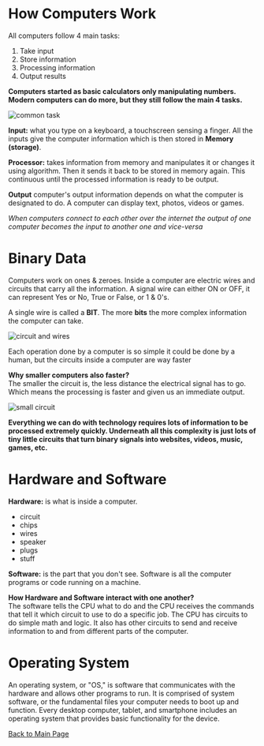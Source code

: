 # How Computers Work

All computers follow 4 main tasks:
1. Take input
2. Store information
3. Processing information
4. Output results

**Computers started as basic calculators only manipulating numbers. Modern computers can do more, but they still follow the main 4 tasks.**

![common task](http://jappeclass.weebly.com/uploads/1/1/0/4/110409111/copy-of-computerdiagram-white_1_orig.png "common task")

**Input:** what you type on a keyboard, a touchscreen sensing a finger. All the inputs give the computer information which is then stored in **Memory (storage)**.

**Processor:** takes information from memory and manipulates it or changes it using algorithm. Then it sends it back to be stored in memory again. This continuous until the processed information is ready to be output.

**Output** computer's output information depends on what the computer is designated to do. A computer can display text, photos, videos or games.

*When computers connect to each other over the internet the output of one computer becomes the input to another one and vice-versa*

# Binary Data

Computers work on ones & zeroes. Inside a computer are electric wires and circuits that carry all the information. A signal wire can either ON or OFF, it can represent Yes or No, True or False, or 1 & 0's.

A single wire is called a **BIT**. The more **bits** the more complex information the computer can take.

![circuit and wires](https://images.unsplash.com/photo-1549983650-e625b9735678?ixlib=rb-1.2.1&ixid=eyJhcHBfaWQiOjEyMDd9&auto=format&fit=crop&w=1650&q=80 "circuit and wires")

Each operation done by a computer is so simple it could be done by a human, but the circuits inside a computer are way faster

**Why smaller computers also faster?**<br />
The smaller the circuit is, the less distance the electrical signal has to go. Which means the processing is faster and given us an immediate output.

![small circuit](https://images.unsplash.com/photo-1553406830-4fd6df625354?ixlib=rb-1.2.1&auto=format&fit=crop&w=800&q=60 "small circuit")

**Everything we can do with technology requires lots of information to be processed extremely quickly. Underneath all this complexity is just lots of tiny little circuits that turn binary signals into websites, videos, music, games, etc.**

# Hardware and Software

**Hardware:** is what is inside a computer.
- circuit
- chips
- wires
- speaker
- plugs
- stuff

**Software:** is the part that you don't see. Software is all the computer programs or code running on a machine.

**How Hardware and Software interact with one another?**<br />
The software tells the CPU what to do and the CPU receives the commands that tell it which circuit to use to do a specific job.
The CPU has circuits to do simple math and logic. It also has other circuits to send and receive information to and from different parts of the computer.

# Operating System

An operating system, or "OS," is software that communicates with the hardware and allows other programs to run. It is comprised of system software, or the fundamental files your computer needs to boot up and function. Every desktop computer, tablet, and smartphone includes an operating system that provides basic functionality for the device.

[Back to Main Page](https://daesystephens.github.io/learning-journal)